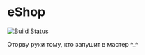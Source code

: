 # eShop

[![Build Status](https://travis-ci.com/evilsquirr3l/eShop.svg?branch=master)](https://travis-ci.com/evilsquirr3l/eShop)

Оторву руки тому, кто запушит в мастер ^_^
